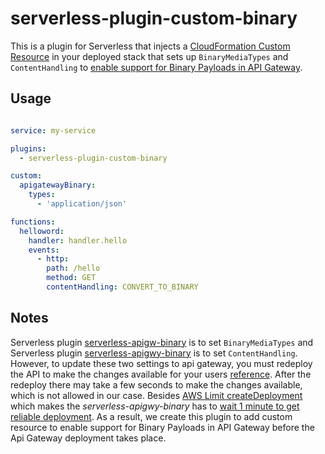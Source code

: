 # serverless-plugin-custom-binary

This is a plugin for Serverless that injects a [CloudFormation Custom Resource](http://docs.aws.amazon.com/AWSCloudFormation/latest/UserGuide/template-custom-resources.html) in your deployed stack that sets up `BinaryMediaTypes` and `ContentHandling` to [enable support for Binary Payloads in API Gateway](http://docs.aws.amazon.com/apigateway/latest/developerguide/api-gateway-payload-encodings.html).

## Usage

```yaml

service: my-service

plugins:
  - serverless-plugin-custom-binary

custom:
  apigatewayBinary:
    types:
      - 'application/json'

functions:
  helloword:
    handler: handler.hello
    events:
      - http:
        path: /hello
        method: GET
        contentHandling: CONVERT_TO_BINARY
```

## Notes
Serverless plugin [serverless-apigw-binary](https://github.com/maciejtreder/serverless-apigw-binary) is to set `BinaryMediaTypes` and Serverless plugin [serverless-apigwy-binary](https://github.com/ryanmurakami/serverless-apigwy-binary) is to set `ContentHandling`. However, to update these two settings to api gateway, you must redeploy the API to make the changes available for your users [reference](http://docs.aws.amazon.com/apigateway/latest/developerguide/how-to-deploy-api.html). After the redeploy there may take a few seconds to make the changes available, which is not allowed in our case. Besides [AWS Limit createDeployment](http://docs.aws.amazon.com/apigateway/latest/developerguide/limits.html) which makes the *serverless-apigwy-binary* has to [wait 1 minute to get reliable deployment](https://github.com/ryanmurakami/serverless-apigwy-binary/blob/master/index.js#L68). As a result, we create this plugin to add custom resource to enable support for Binary Payloads in API Gateway before the Api Gateway deployment takes place.

